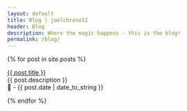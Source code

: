 ```yaml
---
layout: default
title: Blog | joelchrono12
header: Blog
description: Where the magic happens - this is the blog!
permalink: /blog/
---
```


{% for post in site.posts %}
  <p><a href="{{ post.url }}">{{ post.title }}</a><br>
  {{ post.description }}<br>
   📅 - {{ post.date | date_to_string }}</p>
{% endfor %}
